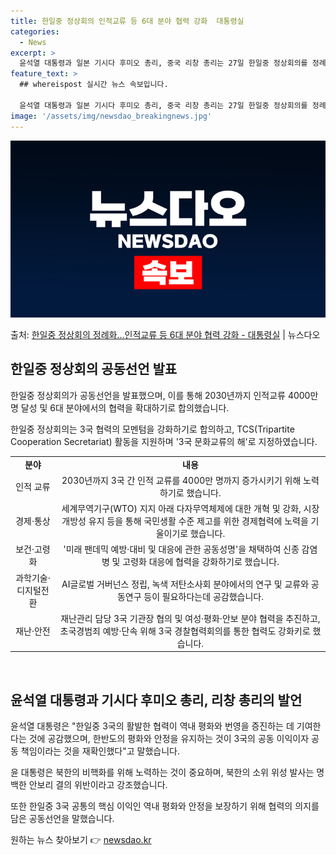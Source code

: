 ```yaml
---
title: 한일중 정상회의 인적교류 등 6대 분야 협력 강화  대통령실
categories:
  - News
excerpt: >
  윤석열 대통령과 일본 기시다 후미오 총리, 중국 리창 총리는 27일 한일중 정상회의를 정례화하는 등 3국 협…
feature_text: >
  ## whereispost 실시간 뉴스 속보입니다.

  윤석열 대통령과 일본 기시다 후미오 총리, 중국 리창 총리는 27일 한일중 정상회의를 정례화하는 등 3국 협…
image: '/assets/img/newsdao_breakingnews.jpg'
---
```


![뉴스다오 속보](/assets/img/newsdao_breakingnews.jpg)

<p>출처: <a href="https://newsdao.kr/3922" rel="dofollow">한일중 정상회의 정례화…인적교류 등 6대 분야 협력 강화 - 대통령실</a> | 뉴스다오</p>

<h2 data-ke-size="size26">한일중 정상회의 공동선언 발표</h2>
한일중 정상회의가 공동선언을 발표했으며, 이를 통해 2030년까지 인적교류 4000만 명 달성 및 6대 분야에서의 협력을 확대하기로 합의했습니다.

<p data-ke-size="size16">한일중 정상회의는 3국 협력의 모멘텀을 강화하기로 합의하고, TCS(Tripartite Cooperation Secretariat) 활동을 지원하며 '3국 문화교류의 해'로 지정하였습니다.</p>

<table>
  <tr>
    <td style="text-align: center; height: 17px;"><b>분야</b></td>
    <td style="text-align: center; height: 17px;"><b>내용</b></td>
  </tr>
  <tr>
    <td style="text-align: center; height: 17px;">인적 교류</td>
    <td style="text-align: center; height: 17px;">2030년까지 3국 간 인적 교류를 4000만 명까지 증가시키기 위해 노력하기로 했습니다.</td>
  </tr>
  <tr>
    <td style="text-align: center; height: 17px;">경제·통상</td>
    <td style="text-align: center; height: 17px;">세계무역기구(WTO) 지지 아래 다자무역체제에 대한 개혁 및 강화, 시장개방성 유지 등을 통해 국민생활 수준 제고를 위한 경제협력에 노력을 기울이기로 했습니다.</td>
  </tr>
  <tr>
    <td style="text-align: center; height: 17px;">보건·고령화</td>
    <td style="text-align: center; height: 17px;">'미래 팬데믹 예방·대비 및 대응에 관한 공동성명'을 채택하여 신종 감염병 및 고령화 대응에 협력을 강화하기로 했습니다.</td>
  </tr>
  <tr>
    <td style="text-align: center; height: 17px;">과학기술·디지털전환</td>
    <td style="text-align: center; height: 17px;">AI글로벌 거버넌스 정립, 녹색 저탄소사회 분야에서의 연구 및 교류와 공동연구 등이 필요하다는데 공감했습니다.</td>
  </tr>
  <tr>
    <td style="text-align: center; height: 17px;">재난·안전</td>
    <td style="text-align: center; height: 17px;">재난관리 담당 3국 기관장 협의 및 여성·평화·안보 분야 협력을 추진하고, 초국경범죄 예방·단속 위해 3국 경찰협력회의를 통한 협력도 강화키로 했습니다.</td>
  </tr>
</table>
<p data-ke-size="size16">&nbsp;</p>

<h2 data-ke-size="size26">윤석열 대통령과 기시다 후미오 총리, 리창 총리의 발언</h2>
윤석열 대통령은 "한일중 3국의 활발한 협력이 역내 평화와 번영을 증진하는 데 기여한다는 것에 공감했으며, 한반도의 평화와 안정을 유지하는 것이 3국의 공동 이익이자 공동 책임이라는 것을 재확인했다"고 말했습니다.

<p data-ke-size="size16">윤 대통령은 북한의 비핵화를 위해 노력하는 것이 중요하며, 북한의 소위 위성 발사는 명백한 안보리 결의 위반이라고 강조했습니다.</p>

<p data-ke-size="size16">또한 한일중 3국 공통의 핵심 이익인 역내 평화와 안정을 보장하기 위해 협력의 의지를 담은 공동선언을 말했습니다.</p>
 

원하는 뉴스 찾아보기 👉 <a href="https://newsdao.kr" rel="dofollow">newsdao.kr</a>


